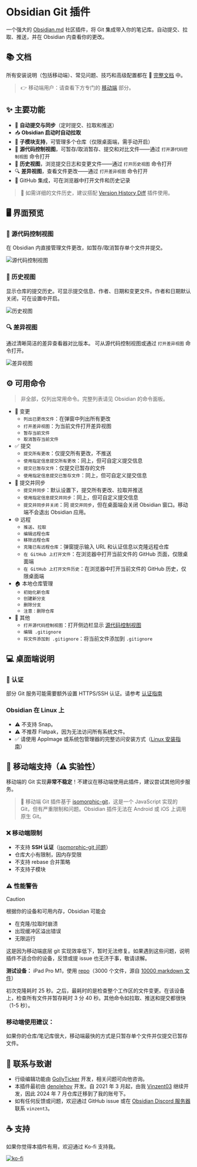 # Obsidian Git 插件

一个强大的 [Obsidian.md](Obsidian.md) 社区插件，将 Git 集成带入你的笔记库。自动提交、拉取、推送，并在 Obsidian 内查看你的更改。

## 📚 文档

所有安装说明（包括移动端）、常见问题、技巧和高级配置都在 📖 [完整文档](https://publish.obsidian.md/git-doc) 中。

> 👉 移动端用户：请查看下方专门的 [移动端](#mobile) 部分。

## ✨ 主要功能

- 🔁 **自动提交与同步**（定时提交、拉取和推送）
- 📥 **Obsidian 启动时自动拉取**
- 📂 **子模块支持**，可管理多个仓库（仅限桌面端，需手动开启）
- 🔧 **源代码控制视图**，可暂存/取消暂存、提交和对比文件——通过 `打开源代码控制视图` 命令打开
- 📜 **历史视图**，浏览提交日志和变更文件——通过 `打开历史视图` 命令打开
- 🔍 **差异视图**，查看文件更改——通过 `打开差异视图` 命令打开
- 🔗 GitHub 集成，可在浏览器中打开文件和历史记录

> 🧩 如需详细的文件历史，建议搭配 [Version History Diff](obsidian://show-plugin?id=obsidian-version-history-diff) 插件使用。

## 🖥️ 界面预览

### 🔧 源代码控制视图

在 Obsidian 内直接管理文件更改，如暂存/取消暂存单个文件并提交。

![源代码控制视图](https://raw.githubusercontent.com/Vinzent03/obsidian-git/master/images/source-view.png)

### 📜 历史视图

显示仓库的提交历史。可显示提交信息、作者、日期和变更文件。作者和日期默认关闭，可在设置中开启。

![历史视图](https://raw.githubusercontent.com/Vinzent03/obsidian-git/master/images/history-view.png)

### 🔍 差异视图

通过清晰简洁的差异查看器对比版本。
可从源代码控制视图或通过 `打开差异视图` 命令打开。

![差异视图](https://raw.githubusercontent.com/Vinzent03/obsidian-git/master/images/diff-view.png)

## ⚙️ 可用命令
> 非全部，仅列出常用命令。完整列表请见 Obsidian 的命令面板。

- 🔄 变更
  - `列出已更改文件`：在弹窗中列出所有更改
  - `打开差异视图`：为当前文件打开差异视图
  - `暂存当前文件`
  - `取消暂存当前文件`
- ✅ 提交
  - `提交所有更改`：仅提交所有更改，不推送
  - `使用指定信息提交所有更改`：同上，但可自定义提交信息
  - `提交已暂存文件`：仅提交已暂存的文件
  - `使用指定信息提交已暂存文件`：同上，但可自定义提交信息
- 🔀 提交并同步
  - `提交并同步`：默认设置下，提交所有更改、拉取并推送
  - `使用指定信息提交并同步`：同上，但可自定义提交信息
  - `提交并同步并关闭`：同 `提交并同步`，但在桌面端会关闭 Obsidian 窗口。移动端不会退出 Obsidian 应用。
- 🌐 远程
  - `推送`、`拉取`
  - `编辑远程仓库`
  - `移除远程仓库`
  - `克隆已有远程仓库`：弹窗提示输入 URL 和认证信息以克隆远程仓库
  - `在 GitHub 上打开文件`：在浏览器中打开当前文件的 GitHub 页面，仅限桌面端
  - `在 GitHub 上打开文件历史`：在浏览器中打开当前文件的 GitHub 历史，仅限桌面端
- 🏠 本地仓库管理
  - `初始化新仓库`
  - `创建新分支`
  - `删除分支`
  - `注意：删除仓库`
- 🧪 其他
  - `打开源代码控制视图`：打开侧边栏显示 [源代码控制视图](#sidebar-view)
  - `编辑 .gitignore`
  - `将文件添加到 .gitignore`：将当前文件添加到 `.gitignore`

## 💻 桌面端说明

### 🔐 认证

部分 Git 服务可能需要额外设置 HTTPS/SSH 认证。请参考 [认证指南](https://publish.obsidian.md/git-doc/Authentication)

### Obsidian 在 Linux 上

- ⚠️ 不支持 Snap。
- ⚠️ 不推荐 Flatpak，因为无法访问所有系统文件。
- ✅ 请使用 AppImage 或系统包管理器的完整访问安装方式（[Linux 安装指南](https://publish.obsidian.md/git-doc/Installation#Linux)）

## 📱 移动端支持（⚠️ 实验性）

移动端的 Git 实现**非常不稳定**！不建议在移动端使用此插件，建议尝试其他同步服务。
> 🧪 移动端 Git 插件基于 [isomorphic-git](https://isomorphic-git.org/)，这是一个 JavaScript 实现的 Git，但有严重限制和问题。Obsidian 插件无法在 Android 或 iOS 上调用原生 Git。

### ❌ 移动端限制

- 不支持 **SSH 认证**（[isomorphic-git 问题](https://github.com/isomorphic-git/isomorphic-git/issues/231)）
- 仓库大小有限制，因内存受限
- 不支持 rebase 合并策略
- 不支持子模块

### ⚠️ 性能警告

> [!caution]
> 根据你的设备和可用内存，Obsidian 可能会
>
> - 在克隆/拉取时崩溃
> - 出现缓冲区溢出错误
> - 无限运行
>
> 这是因为移动端底层 git 实现效率低下，暂时无法修复。如果遇到这些问题，说明插件不适合你的设备，反馈或提 issue 也无济于事，敬请谅解。

**测试设备：** iPad Pro M1，使用 [repo](https://github.com/Vinzent03/obsidian-git-stress-test)（3000 个文件，源自 [10000 markdown 文件](https://github.com/Zettelkasten-Method/10000-markdown-files)）

初次克隆耗时 25 秒。之后，最耗时的是检查整个工作区的文件变更。在该设备上，检查所有文件并暂存耗时 3 分 40 秒。其他命令如拉取、推送和提交都很快（1-5 秒）。

### 移动端使用建议：

如果你的仓库/笔记库很大，移动端最快的方式是只暂存单个文件并仅提交已暂存文件。

## 🙋 联系与致谢

- 行级编辑功能由 [GollyTicker](https://github.com/GollyTicker) 开发，相关问题可向他咨询。
- 本插件最初由 [denolehov](https://github.com/denolehov) 开发。自 2021 年 3 月起，由我 [Vinzent03](https://github.com/Vinzent03) 继续开发，因此 2024 年 7 月仓库迁移到了我的账号下。
- 如有任何反馈或问题，欢迎通过 GitHub issue 或在 [Obsidian Discord 服务器](https://discord.com/invite/veuWUTm) 联系 `vinzent3`。

## ☕ 支持

如果你觉得本插件有用，欢迎通过 Ko-fi 支持我。

[![ko-fi](https://ko-fi.com/img/githubbutton_sm.svg)](https://ko-fi.com/F1F195IQ5)
